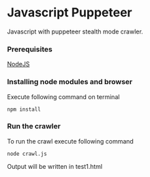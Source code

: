 # Javascript Puppeteer

Javascript with puppeteer stealth mode crawler. 

### Prerequisites

[NodeJS](https://nodejs.org/en/)

### Installing node modules and browser

Execute following command on terminal

```
npm install
```

### Run the crawler

To run the crawl execute following command

```
node crawl.js
```

Output will be written in test1.html
